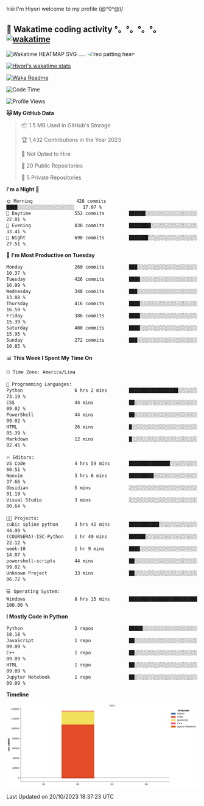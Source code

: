 hiiii I'm Hiyori welcome to my profile \(@^0^@)/

## 🦄 Wakatime coding activity °。°。°。°。[![wakatime](https://wakatime.com/badge/user/49dba2c5-26e1-43a7-9d07-e0f8613d1227.svg)](https://wakatime.com/@49dba2c5-26e1-43a7-9d07-e0f8613d1227) 
<img src="https://wakatime.com/share/@ziajoriii7/ef87015d-57e0-4afb-bb56-1a99a24ea312.svg" width="600" alt="Wakatime HEATMAP SVG"/> ..... <img src="https://i.postimg.cc/RFM2CQFY/reo-patting.webp" alt="reo patting head" width="200" style="border-radius: 50%;">

 [![Hiyori's wakatime stats](https://github-readme-stats.vercel.app/api/wakatime?username=ziajoriii7&theme=buefy&range=last_year&is_including_today=true&layout=compact&hide=markdown)](https://github.com/anuraghazra/github-readme-stats)
 

[![Waka Readme](https://github.com/hiyorijl/hiyorijl/actions/workflows/Waka%20Readme.yml/badge.svg)](https://github.com/hiyorijl/hiyorijl/actions/workflows/Waka%20Readme.yml)

<!--START_SECTION:waka-->
![Code Time](http://img.shields.io/badge/Code%20Time-427%20hrs%2010%20mins-blue)

![Profile Views](http://img.shields.io/badge/Profile%20Views-0-blue)

**🐱 My GitHub Data** 

> 📦 1.5 MB Used in GitHub's Storage 
 > 
> 🏆 1,432 Contributions in the Year 2023
 > 
> 🚫 Not Opted to Hire
 > 
> 📜 20 Public Repositories 
 > 
> 🔑 5 Private Repositories 
 > 
**I'm a Night 🦉** 

```text
🌞 Morning                428 commits         ████░░░░░░░░░░░░░░░░░░░░░   17.07 % 
🌆 Daytime                552 commits         ██████░░░░░░░░░░░░░░░░░░░   22.01 % 
🌃 Evening                838 commits         ████████░░░░░░░░░░░░░░░░░   33.41 % 
🌙 Night                  690 commits         ███████░░░░░░░░░░░░░░░░░░   27.51 % 
```
📅 **I'm Most Productive on Tuesday** 

```text
Monday                   260 commits         ███░░░░░░░░░░░░░░░░░░░░░░   10.37 % 
Tuesday                  426 commits         ████░░░░░░░░░░░░░░░░░░░░░   16.99 % 
Wednesday                348 commits         ███░░░░░░░░░░░░░░░░░░░░░░   13.88 % 
Thursday                 416 commits         ████░░░░░░░░░░░░░░░░░░░░░   16.59 % 
Friday                   386 commits         ████░░░░░░░░░░░░░░░░░░░░░   15.39 % 
Saturday                 400 commits         ████░░░░░░░░░░░░░░░░░░░░░   15.95 % 
Sunday                   272 commits         ███░░░░░░░░░░░░░░░░░░░░░░   10.85 % 
```


📊 **This Week I Spent My Time On** 

```text
🕑︎ Time Zone: America/Lima

💬 Programming Languages: 
Python                   6 hrs 2 mins        ██████████████████░░░░░░░   73.19 % 
CSS                      44 mins             ██░░░░░░░░░░░░░░░░░░░░░░░   09.02 % 
PowerShell               44 mins             ██░░░░░░░░░░░░░░░░░░░░░░░   09.02 % 
HTML                     26 mins             █░░░░░░░░░░░░░░░░░░░░░░░░   05.39 % 
Markdown                 12 mins             █░░░░░░░░░░░░░░░░░░░░░░░░   02.45 % 

🔥 Editors: 
VS Code                  4 hrs 59 mins       ███████████████░░░░░░░░░░   60.51 % 
Neovim                   3 hrs 6 mins        █████████░░░░░░░░░░░░░░░░   37.66 % 
Obsidian                 5 mins              ░░░░░░░░░░░░░░░░░░░░░░░░░   01.19 % 
Visual Studio            3 mins              ░░░░░░░░░░░░░░░░░░░░░░░░░   00.64 % 

🐱‍💻 Projects: 
cubic spline python      3 hrs 42 mins       ███████████░░░░░░░░░░░░░░   44.99 % 
(COURSERA)-ISC-Python    1 hr 49 mins        ██████░░░░░░░░░░░░░░░░░░░   22.12 % 
week-10                  1 hr 9 mins         ████░░░░░░░░░░░░░░░░░░░░░   14.07 % 
powershell-scripts       44 mins             ██░░░░░░░░░░░░░░░░░░░░░░░   09.02 % 
Unknown Project          33 mins             ██░░░░░░░░░░░░░░░░░░░░░░░   06.72 % 

💻 Operating System: 
Windows                  8 hrs 15 mins       █████████████████████████   100.00 % 
```

**I Mostly Code in Python** 

```text
Python                   2 repos             █████░░░░░░░░░░░░░░░░░░░░   18.18 % 
JavaScript               1 repo              ██░░░░░░░░░░░░░░░░░░░░░░░   09.09 % 
C++                      1 repo              ██░░░░░░░░░░░░░░░░░░░░░░░   09.09 % 
HTML                     1 repo              ██░░░░░░░░░░░░░░░░░░░░░░░   09.09 % 
Jupyter Notebook         1 repo              ██░░░░░░░░░░░░░░░░░░░░░░░   09.09 % 
```



**Timeline**

![Lines of Code chart](https://raw.githubusercontent.com/hiyorijl/hiyorijl/main/assets/bar_graph.png)


 Last Updated on 20/10/2023 18:37:23 UTC
<!--END_SECTION:waka-->

